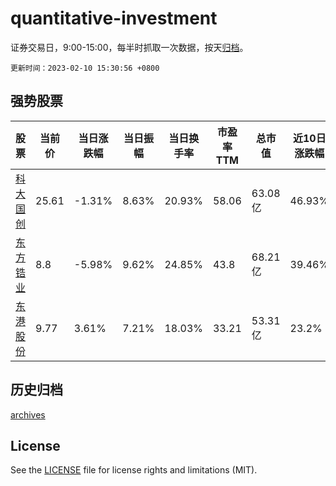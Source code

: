 # quantitative-investment

证券交易日，9:00-15:00，每半时抓取一次数据，按天[归档](archives)。

`更新时间：2023-02-10 15:30:56 +0800`

## 强势股票

|股票|当前价|当日涨跌幅|当日振幅|当日换手率|市盈率TTM|总市值|近10日涨跌幅|
|----|----|----|----|----|----|----|----|
|[科大国创](https://xueqiu.com/S/SZ300520)|25.61|-1.31%|8.63%|20.93%|58.06|63.08亿|46.93%|
|[东方锆业](https://xueqiu.com/S/SZ002167)|8.8|-5.98%|9.62%|24.85%|43.8|68.21亿|39.46%|
|[东港股份](https://xueqiu.com/S/SZ002117)|9.77|3.61%|7.21%|18.03%|33.21|53.31亿|23.2%|

## 历史归档

[archives](archives)

## License

See the [LICENSE](LICENSE) file for license rights and limitations (MIT).